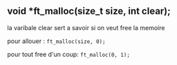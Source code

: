 ## void *ft_malloc(size_t size, int clear);

la varibale clear sert a savoir si on veut free la memoire

pour allouer : ```ft_malloc(size, 0);```

pour tout free d'un coup: ```ft_malloc(0, 1);```
